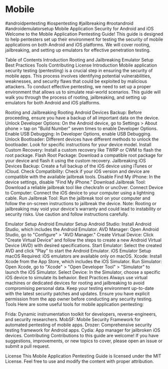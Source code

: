 # Mobile
#androidpentesting
#iospentesting
#jailbreaking
#rootandroid
#androidemulatorsetup
Mobile Application Security for Android and iOS
Welcome to the Mobile Application Pentesting Guide! This guide is designed to help pentesters set up their environment for testing the security of mobile applications on both Android and iOS platforms. We will cover rooting, jailbreaking, and setting up emulators for effective penetration testing.

Table of Contents
Introduction
Rooting and Jailbreaking
Emulator Setup
Best Practices
Tools
Contributing
License
Introduction
Mobile application security testing (pentesting) is a crucial step in ensuring the security of mobile apps. This process involves identifying potential vulnerabilities, weaknesses, and security flaws that could be exploited by malicious attackers. To conduct effective pentesting, we need to set up a proper environment that allows us to simulate real-world scenarios. This guide will walk you through the process of rooting, jailbreaking, and setting up emulators for both Android and iOS platforms.

Rooting and Jailbreaking
Rooting Android Devices
Backup: Before proceeding, ensure you have a backup of all important data on the device.
Unlock Developer Options: On the Android device, go to Settings > About phone > tap on "Build Number" seven times to enable Developer Options.
Enable USB Debugging: In Developer Options, enable USB Debugging.
Unlock Bootloader: Different devices have different methods to unlock the bootloader. Look for specific instructions for your device model.
Install Custom Recovery: Install a custom recovery like TWRP or CWM to flash the root package.
Flash Root Package: Download a compatible root package for your device and flash it using the custom recovery.
Jailbreaking iOS Devices
Backup: Create a full backup of the iOS device using iTunes or iCloud.
Check Compatibility: Check if your iOS version and device are compatible with the available jailbreak tools.
Disable Find My iPhone: In the device settings, disable "Find My iPhone."
Download Jailbreak Tool: Download a reliable jailbreak tool like checkra1n or unc0ver.
Connect Device to Computer: Connect the iOS device to your computer using a lightning cable.
Run Jailbreak Tool: Run the jailbreak tool on your computer and follow the on-screen instructions to jailbreak the device.
Note: Rooting or jailbreaking may void your device's warranty and could lead to instability or security risks. Use caution and follow instructions carefully.

Emulator Setup
Android Emulator Setup
Android Studio: Install Android Studio, which includes the Android Emulator.
AVD Manager: Open Android Studio, go to "Configure" > "AVD Manager."
Create Virtual Device: Click "Create Virtual Device" and follow the steps to create a new Android Virtual Device (AVD) with desired specifications.
Start Emulator: Select the created AVD and click "Play" to start the Android Emulator.
iOS Emulator Setup
macOS Required: iOS emulators are available only on macOS.
Xcode: Install Xcode from the App Store, which includes the iOS Simulator.
Run Simulator: Open Xcode, go to "Xcode" > "Open Developer Tool" > "Simulator" to launch the iOS Simulator.
Select Device: In the Simulator, choose a specific iOS device to simulate its behavior.
Best Practices
Always use virtual machines or dedicated devices for rooting and jailbreaking to avoid compromising personal data.
Keep your testing environment up-to-date with the latest security patches and updates.
Ensure you have explicit permission from the app owner before conducting any security testing.
Tools
Here are some useful tools for mobile application pentesting:

Frida: Dynamic instrumentation toolkit for developers, reverse-engineers, and security researchers.
MobSF: Mobile Security Framework for automated pentesting of mobile apps.
Drozer: Comprehensive security testing framework for Android apps.
Cydia: App manager for jailbroken iOS devices.
Contributing
Contributions to this guide are welcome! If you have suggestions, improvements, or new topics to cover, please open an issue or submit a pull request.

License
This Mobile Application Pentesting Guide is licensed under the MIT License. Feel free to use and modify the content with proper attribution.
